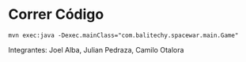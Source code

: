 # Correr Código

```
mvn exec:java -Dexec.mainClass="com.balitechy.spacewar.main.Game"

```

Integrantes:
Joel Alba, Julian Pedraza, Camilo Otalora
